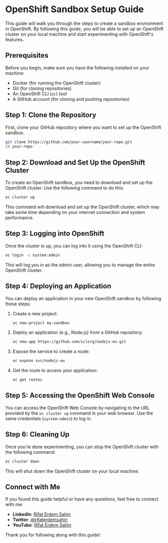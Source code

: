 # OpenShift Sandbox Setup Guide

This guide will walk you through the steps to create a sandbox environment in OpenShift. By following this guide, you will be able to set up an OpenShift cluster on your local machine and start experimenting with OpenShift's features.

## Prerequisites

Before you begin, make sure you have the following installed on your machine:

- Docker (for running the OpenShift cluster)
- Git (for cloning repositories)
- An OpenShift CLI (`oc`) tool
- A GitHub account (for cloning and pushing repositories)

## Step 1: Clone the Repository

First, clone your GitHub repository where you want to set up the OpenShift sandbox.

```bash
git clone https://github.com/your-username/your-repo.git
cd your-repo
```

## Step 2: Download and Set Up the OpenShift Cluster

To create an OpenShift sandbox, you need to download and set up the OpenShift cluster. Use the following command to do this:

```bash
oc cluster up
```

This command will download and set up the OpenShift cluster, which may take some time depending on your internet connection and system performance.

## Step 3: Logging into OpenShift

Once the cluster is up, you can log into it using the OpenShift CLI:

```bash
oc login -u system:admin
```

This will log you in as the admin user, allowing you to manage the entire OpenShift cluster.

## Step 4: Deploying an Application

You can deploy an application in your new OpenShift sandbox by following these steps:

1. Create a new project:
   
   ```bash
   oc new-project my-sandbox
   ```

2. Deploy an application (e.g., Node.js) from a GitHub repository:

   ```bash
   oc new-app https://github.com/sclorg/nodejs-ex.git
   ```

3. Expose the service to create a route:

   ```bash
   oc expose svc/nodejs-ex
   ```

4. Get the route to access your application:

   ```bash
   oc get routes
   ```

## Step 5: Accessing the OpenShift Web Console

You can access the OpenShift Web Console by navigating to the URL provided by the `oc cluster up` command in your web browser. Use the same credentials (`system:admin`) to log in.

## Step 6: Cleaning Up

Once you're done experimenting, you can stop the OpenShift cluster with the following command:

```bash
oc cluster down
```

This will shut down the OpenShift cluster on your local machine.

## Connect with Me

If you found this guide helpful or have any questions, feel free to connect with me:

- **LinkedIn**: [Rifat Erdem Sahin](https://www.linkedin.com/in/rifaterdemsahin/)
- **Twitter**: [@rifaterdemsahin](https://x.com/rifaterdemsahin)
- **YouTube**: [Rifat Erdem Sahin](https://www.youtube.com/@RifatErdemSahin)

Thank you for following along with this guide!
